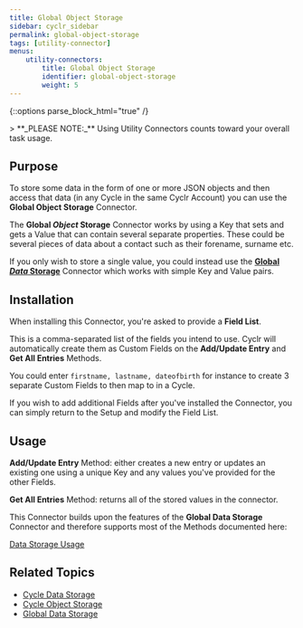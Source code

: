 ```yaml
---
title: Global Object Storage
sidebar: cyclr_sidebar
permalink: global-object-storage
tags: [utility-connector]
menus:
    utility-connectors:
        title: Global Object Storage
        identifier: global-object-storage
        weight: 5
---
```

{::options parse_block_html="true" /}
<section class="card py-5 my-5">
> **_PLEASE NOTE:_** Using Utility Connectors counts toward your overall task usage.

## Purpose


To store some data in the form of one or more JSON objects and then access that data (in any Cycle in the same Cyclr Account) you can use the **Global Object Storage** Connector.

The **Global *Object* Storage** Connector works by using a Key that sets and gets a Value that can contain several separate properties.  These could be several pieces of data about a contact such as their forename, surname etc.

If you only wish to store a single value, you could instead use the **[Global *Data* Storage](./global-data-storage)** Connector which works with simple Key and Value pairs.

## Installation

When installing this Connector, you're asked to provide a **Field List**.

This is a comma-separated list of the fields you intend to use.  Cyclr will automatically create them as Custom Fields on the **Add/Update Entry** and **Get All Entries** Methods.

You could enter ```firstname, lastname, dateofbirth``` for instance to create 3 separate Custom Fields to then map to in a Cycle.

If you wish to add additional Fields after you've installed the Connector, you can simply return to the Setup and modify the Field List.

## Usage

**Add/Update Entry** Method: either creates a new entry or updates an existing one using a unique Key and any values you've provided for the other Fields.

**Get All Entries** Method: returns all of the stored values in the connector.

This Connector builds upon the features of the **Global Data Storage** Connector and therefore supports most of the Methods documented here:

[Data Storage Usage](./data-storage-usage)

## Related Topics

* [Cycle Data Storage](./cycle-data-storage)
* [Cycle Object Storage](./cycle-object-storage)
* [Global Data Storage](./global-data-storage)

</section>
